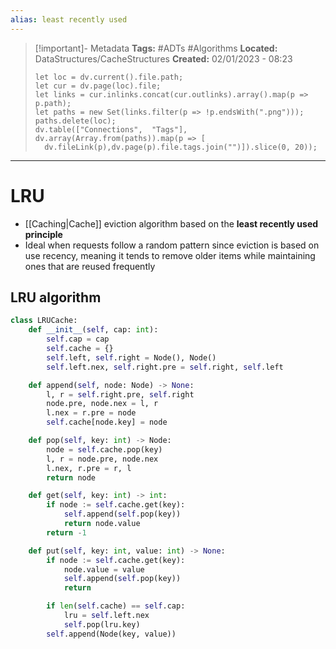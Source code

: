 ```yaml
---
alias: least recently used
---
```


> [!important]- Metadata
> **Tags:** #ADTs #Algorithms 
> **Located:** DataStructures/CacheStructures
> **Created:** 02/01/2023 - 08:23
> ```dataviewjs
>let loc = dv.current().file.path;
>let cur = dv.page(loc).file;
>let links = cur.inlinks.concat(cur.outlinks).array().map(p => p.path);
>let paths = new Set(links.filter(p => !p.endsWith(".png")));
>paths.delete(loc);
>dv.table(["Connections",  "Tags"], dv.array(Array.from(paths)).map(p => [
>   dv.fileLink(p),dv.page(p).file.tags.join("")]).slice(0, 20));
> ```

___
# LRU
- [[Caching|Cache]] eviction algorithm based on the **least recently used principle**
- Ideal when requests follow a random pattern since eviction is based on use recency, meaning it tends to remove older items while maintaining ones that are reused frequently
## LRU algorithm
```python
class LRUCache:
    def __init__(self, cap: int):
        self.cap = cap
        self.cache = {}
        self.left, self.right = Node(), Node()
        self.left.nex, self.right.pre = self.right, self.left

    def append(self, node: Node) -> None:
        l, r = self.right.pre, self.right
        node.pre, node.nex = l, r
        l.nex = r.pre = node
        self.cache[node.key] = node

    def pop(self, key: int) -> Node:
        node = self.cache.pop(key)
        l, r = node.pre, node.nex
        l.nex, r.pre = r, l
        return node

    def get(self, key: int) -> int:
        if node := self.cache.get(key):
            self.append(self.pop(key))
            return node.value
        return -1

    def put(self, key: int, value: int) -> None:
        if node := self.cache.get(key):
            node.value = value
            self.append(self.pop(key))
            return

        if len(self.cache) == self.cap:
            lru = self.left.nex
            self.pop(lru.key)
        self.append(Node(key, value))
```






